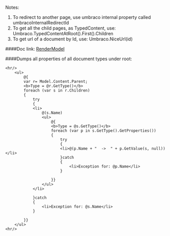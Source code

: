 Notes:

1. To redirect to another page, use umbraco internal property called umbracoInternalRedirectId
2. To get all the child pages, as TypedContent, use: Umbraco.TypedContentAtRoot().First().Children
3. To get url of a document by Id, use: Umbraco.NiceUrl(id)



####Doc link: 
[RenderModel](https://our.umbraco.org/apidocs/csharp/api/Umbraco.Web.Models.RenderModel.html)


####Dumps all properties of all document types under root:

```cshtml
<hr/>
	<ul>
		@{
		var r= Model.Content.Parent;
		<b>Type = @r.GetType()</b>
		foreach (var s in r.Children)
		{
			try
			{
			<li>
				@(s.Name)
				<ul>
					@{
					<b>Type = @s.GetType()</b>
					foreach (var p in s.GetType().GetProperties())
					{
						try
						{
						<li>@(p.Name + "  ->  " + p.GetValue(s, null))</li>
						}catch
						{
							<li>Exception for: @p.Name</li>
						}

					}}
				</ul>
			</li>
				
			}catch
			{
				<li>Exception for: @s.Name</li>
			}

		}}
	</ul>
<hr/>
````